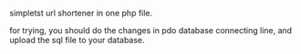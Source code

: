 simpletst url shortener in one php file.

for trying, you should do the changes in pdo database connecting line, and upload the sql file to your database.
